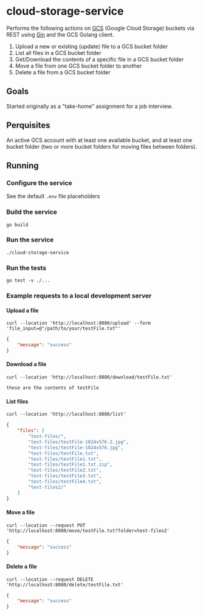 # cloud-storage-service

Performs the following actions on [GCS](https://cloud.google.com/storage)
(Google Cloud Storage) buckets via REST using
[Gin](https://github.com/gin-gonic/gin) and the GCS Golang client.

1. Upload a new or existing (update) file to a GCS bucket folder
2. List all files in a GCS bucket folder
3. Get/Download the contents of a specific file in a GCS bucket folder
4. Move a file from one GCS bucket folder to another
5. Delete a file from a GCS bucket folder

## Goals

Started originally as a "take-home" assignment for a job interview.

## Perquisites

An active GCS account with at least one available bucket, and at least one
bucket folder (two or more bucket folders for moving files between folders).

## Running

### Configure the service

See the default `.env` file placeholders

### Build the service

```shell
go build
```

### Run the service

```shell
./cloud-storage-service
```

### Run the tests

```shell
go test -v ./...
```

### Example requests to a local development server

#### Upload a file

```shell
curl --location 'http://localhost:8080/upload' --form 'file_input=@"/path/to/your/testFile.txt"'
```

```json
{
    "message": "success"
}
```

#### Download a file

```shell
curl --location 'http://localhost:8080/download/testFile.txt'
```

```text
these are the contents of testFile
```

#### List files

```shell
curl --location 'http://localhost:8080/list'
```

```json
{
    "files": [
        "test-files/",
        "test-files/testFile-1024x576-2.jpg",
        "test-files/testFile-1024x576.jpg",
        "test-files/testFile.txt",
        "test-files/testFile1.txt",
        "test-files/testFile1.txt.zip",
        "test-files/testFile2.txt",
        "test-files/testFile3.txt",
        "test-files/testFile4.txt",
        "test-files2/"
    ]
}
```

#### Move a file

```shell
curl --location --request PUT 'http://localhost:8080/move/testFile.txt?folder=test-files2'
```

```json
{
    "message": "success"
}
```

#### Delete a file

```shell
curl --location --request DELETE 'http://localhost:8080/delete/testFile.txt'
```

```json
{
    "message": "success"
}
```
